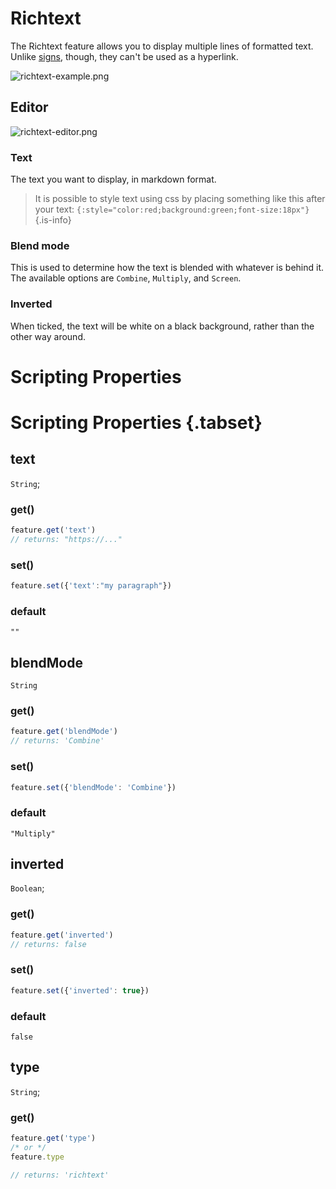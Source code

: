 # Richtext

The Richtext feature allows you to display multiple lines of formatted text. Unlike [signs](/docs/features/sign), though, they can't be used as a hyperlink.

![richtext-example.png](/richtext-example.png)

## Editor

![richtext-editor.png](/richtext-editor.png)

### Text

The text you want to display, in markdown format.
> It is possible to style text using css by placing something like this after your text:   `{:style="color:red;background:green;font-size:18px"}`
{.is-info}

### Blend mode

This is used to determine how the text is blended with whatever is behind it. The available options are `Combine`, `Multiply`, and `Screen`.

### Inverted

When ticked, the text will be white on a black background, rather than the other way around.


# Scripting Properties
# Scripting Properties {.tabset}
## text
`String`; 

### get()

```js
feature.get('text')
// returns: "https://..."
```

### set()

```js
feature.set({'text':"my paragraph"})
```

### default

`""`
## blendMode
`String`

### get()

```js
feature.get('blendMode')
// returns: 'Combine'
```

### set()

```js
feature.set({'blendMode': 'Combine'})
```

### default

`"Multiply"`

## inverted
`Boolean`; 

### get()

```js
feature.get('inverted')
// returns: false
```

### set()

```js
feature.set({'inverted': true})
```

### default

`false`

## type
`String`;

### get()

```js
feature.get('type')
/* or */
feature.type

// returns: 'richtext'
```


